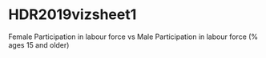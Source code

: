 # HDR2019vizsheet1
Female Participation in labour force vs Male Participation in labour force (% ages 15 and older)
